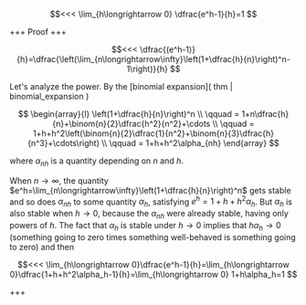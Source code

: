 $$<<< \lim_{h\longrightarrow 0} \dfrac{e^h-1}{h}=1 $$

+++
Proof
+++

$$<<< \dfrac{(e^h-1)}{h}=\dfrac{\left(\lim_{n\longrightarrow\infty}\left(1+\dfrac{h}{n}\right)^n-1\right)}{h} $$

Let's analyze the power. By the [binomial expansion]( thm | binomial_expansion )

$$ 
\begin{array}{l}
\left(1+\dfrac{h}{n}\right)^n
\\ \qquad
= 1+n\dfrac{h}{n}+\binom{n}{2}\dfrac{h^2}{n^2}+\cdots
\\ \qquad
= 1+h+h^2\left(\binom{n}{2}\dfrac{1}{n^2}+\binom{n}{3}\dfrac{h}{n^3}+\cdots\right)
\\ \qquad
= 1+h+h^2\alpha_{nh}
\end{array}
$$ 

where $\alpha_{nh}$ is a quantity depending on $n$ and $h$. 

When $n\longrightarrow\infty$, the quantity $e^h=\lim_{n\longrightarrow\infty}\left(1+\dfrac{h}{n}\right)^n$ gets stable and so does $\alpha_{nh}$ to some quantity $\alpha_h$, satisfying $e^h=1+h+h^2\alpha_h$. But $\alpha_h$ is also stable when $h\longrightarrow 0$, because the $\alpha_{nh}$ were already stable, having only powers of $h$. The fact that $\alpha_h$ is stable under $h\longrightarrow 0$ implies that $h\alpha_h\longrightarrow 0$ (something going to zero times something well-behaved is something going to zero) and then 

$$<<< \lim_{h\longrightarrow 0}\dfrac{e^h-1}{h}=\lim_{h\longrightarrow 0}\dfrac{1+h+h^2\alpha_h-1}{h}=\lim_{h\longrightarrow 0} 1+h\alpha_h=1 $$

+++